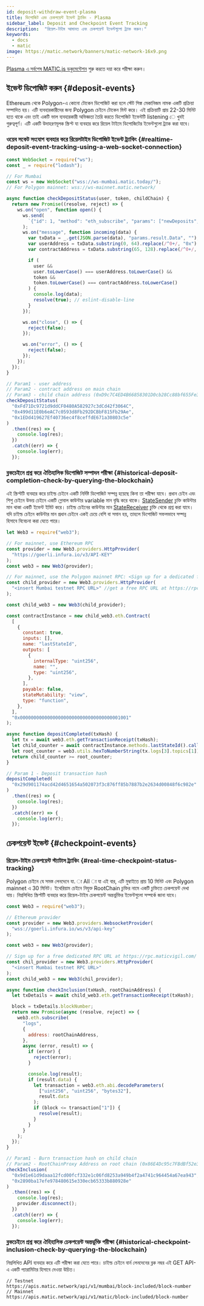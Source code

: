 ```yaml
---
id: deposit-withdraw-event-plasma
title: ডিপোজিট এবং চেকপয়েন্ট ইভেন্ট ট্র্যাকিং - Plasma
sidebar_label: Deposit and Checkpoint Event Tracking
description:  "রিয়েল-টাইম আমানত এবং চেকপয়েন্ট ইভেন্টগুলো ট্র্যাক করুন।"
keywords:
  - docs
  - matic
image: https://matic.network/banners/matic-network-16x9.png
---
```


 [Plasma এ সর্বশেষ MATIC.js ডকুমেন্টেশন](https://maticnetwork.github.io/matic.js/docs/plasma/) শুরু করতে দয়া করে পরীক্ষা করুন।

## ইভেন্ট ডিপোজিট করুন {#deposit-events}

Ethereum থেকে Polygon-এ কোনো টোকেন ডিপোজিট করা হলে স্টেট সিঙ্ক মেকানিজম নামক একটি প্রক্রিয়া সম্পাদিত হয়। এটি ব্যবহারকারীদের জন্য Polygon চেইনে টোকেন মিন্ট করে। এই প্রক্রিয়াটি প্রায় 22-30 মিনিট হতে থাকে এবং তাই একটি ভাল ব্যবহারকারী অভিজ্ঞতা তৈরি করতে ডিপোজিট ইভেন্টটি listening ে খুবই গুরুত্বপূর্ণ। এটি একটি উদাহরণমূলক স্ক্রিপ্ট যা ব্যবহার করে রিয়েল টাইমে ডিপোজিটের ইভেন্টগুলো ট্র্যাক করা যাবে।

### ওয়েব সকেট সংযোগ ব্যবহার করে রিয়েলটাইম ডিপোজিট ইভেন্ট ট্র্যাকিং {#realtime-deposit-event-tracking-using-a-web-socket-connection}

```jsx
const WebSocket = require("ws");
const _ = require("lodash");

// For Mumbai
const ws = new WebSocket("wss://ws-mumbai.matic.today/");
// For Polygon mainnet: wss://ws-mainnet.matic.network/

async function checkDepositStatus(user, token, childChain) {
  return new Promise((resolve, reject) => {
    ws.on("open", function open() {
      ws.send(
        `{"id": 1, "method": "eth_subscribe", "params": ["newDeposits", {"Contract": "${childChain}"}]}`
      );
      ws.on("message", function incoming(data) {
        var txData = _.get(JSON.parse(data), "params.result.Data", "");
        var userAddress = txData.substring(0, 64).replace(/^0+/, "0x");
        var contractAddress = txData.substring(65, 128).replace(/^0+/, "0x");

        if (
          user &&
          user.toLowerCase() === userAddress.toLowerCase() &&
          token &&
          token.toLowerCase() === contractAddress.toLowerCase()
        ) {
          console.log(data);
          resolve(true); // eslint-disable-line
        }
      });

      ws.on("close", () => {
        reject(false);
      });

      ws.on("error", () => {
        reject(false);
      });
    });
  });
}

// Param1 - user address
// Param2 - contract address on main chain
// Param3 - child chain address (0xD9c7C4ED4B66858301D0cb28Cc88bf655Fe34861 for mainnet)
checkDepositStatus(
  "0xFd71Dc9721d9ddCF0480A582927c3dCd42f3064C",
  "0x499d11E0b6eAC7c0593d8Fb292DCBbF815Fb29Ae",
  "0x1EDd419627Ef40736ec4f8ceffdE671a30803c5e"
)
  .then((res) => {
    console.log(res);
  })
  .catch((err) => {
    console.log(err);
  });
```

### ব্লকচেইনে প্রশ্ন করে ঐতিহাসিক ডিপোজিট সম্পাদন পরীক্ষা {#historical-deposit-completion-check-by-querying-the-blockchain}

এই স্ক্রিপ্টটি ব্যবহার করে চাইল্ড চেইনে একটি নির্দিষ্ট ডিপোজিট সম্পন্ন হয়েছে কিনা তা পরীক্ষা যাবে। প্রধান চেইন এবং শিশু চেইনে উভয় চেইনে একটি গ্লোবাল কাউন্টার variable মান বৃদ্ধি করে থাকে। [StateSender](https://github.com/maticnetwork/contracts/blob/develop/contracts/root/stateSyncer/StateSender.sol#L38) চুক্তি কাউন্টার মান থাকা একটি ইভেন্ট ইমিট করে। চাইল্ড চেইনের কাউন্টার মান [StateReceiver](https://github.com/maticnetwork/genesis-contracts/blob/master/contracts/StateReceiver.sol#L12) চুক্তি থেকে প্রশ্ন করা যাবে। যদি চাইল্ড চেইনে কাউন্টার মান প্রধান চেইনে একই চেয়ে বেশি বা সমান হয়, তাহলে ডিপোজিট সফলভাবে সম্পন্ন হিসাবে বিবেচনা করা যেতে পারে।

```js
let Web3 = require("web3");

// For mainnet, use Ethereum RPC
const provider = new Web3.providers.HttpProvider(
  "https://goerli.infura.io/v3/API-KEY"
);
const web3 = new Web3(provider);

// For mainnet, use the Polygon mainnet RPC: <Sign up for a dedicated free RPC URL at https://rpc.maticvigil.com/ or other hosted node providers.>
const child_provider = new Web3.providers.HttpProvider(
  "<insert Mumbai testnet RPC URL>" //get a free RPC URL at https://rpc.maticvigil.com/ or other hosted node providers.
);

const child_web3 = new Web3(child_provider);

const contractInstance = new child_web3.eth.Contract(
  [
    {
      constant: true,
      inputs: [],
      name: "lastStateId",
      outputs: [
        {
          internalType: "uint256",
          name: "",
          type: "uint256",
        },
      ],
      payable: false,
      stateMutability: "view",
      type: "function",
    },
  ],
  "0x0000000000000000000000000000000000001001"
);

async function depositCompleted(txHash) {
  let tx = await web3.eth.getTransactionReceipt(txHash);
  let child_counter = await contractInstance.methods.lastStateId().call();
  let root_counter = web3.utils.hexToNumberString(tx.logs[3].topics[1]);
  return child_counter >= root_counter;
}

// Param 1 - Deposit transaction hash
depositCompleted(
  "0x29d901174acd42d4651654a502073f3c876ff85b7887b2e2634d00848f6c982e"
)
  .then((res) => {
    console.log(res);
  })
  .catch((err) => {
    console.log(err);
  });
```

## চেকপয়েন্ট ইভেন্ট {#checkpoint-events}

### রিয়েল-টাইম চেকপয়েন্ট স্ট্যাটাস ট্র্যাকিং {#real-time-checkpoint-status-tracking}

Polygon চেইনে যে সমস্ত লেনদেনে যা. া All া যা এই বার, এটি মুম্বাইতে প্রায় 10 মিনিট এবং Polygon mainnet এ 30 মিনিট। ইথেরিয়াম চেইনে নিযুক্ত RootChain চুক্তির নামে একটি চুক্তিতে চেকপয়েন্ট দেখা যায়। নিম্নলিখিত স্ক্রিপ্টটি ব্যবহার করে রিয়েল-টাইম চেকপয়েন্ট অন্তর্ভুক্তির ইভেন্টগুলো সম্পর্কে জানা যাবে।

```jsx
const Web3 = require("web3");

// Ethereum provider
const provider = new Web3.providers.WebsocketProvider(
  "wss://goerli.infura.io/ws/v3/api-key"
);

const web3 = new Web3(provider);

// Sign up for a free dedicated RPC URL at https://rpc.maticvigil.com/ or other hosted node providers.
const chil_provider = new Web3.providers.HttpProvider(
  "<insert Mumbai testnet RPC URL>"
);
const child_web3 = new Web3(chil_provider);

async function checkInclusion(txHash, rootChainAddress) {
  let txDetails = await child_web3.eth.getTransactionReceipt(txHash);

  block = txDetails.blockNumber;
  return new Promise(async (resolve, reject) => {
    web3.eth.subscribe(
      "logs",
      {
        address: rootChainAddress,
      },
      async (error, result) => {
        if (error) {
          reject(error);
        }

        console.log(result);
        if (result.data) {
          let transaction = web3.eth.abi.decodeParameters(
            ["uint256", "uint256", "bytes32"],
            result.data
          );
          if (block <= transaction["1"]) {
            resolve(result);
          }
        }
      }
    );
  });
}

// Param1 - Burn transaction hash on child chain
// Param2 - RootChainProxy Address on root chain (0x86E4Dc95c7FBdBf52e33D563BbDB00823894C287 for mainnet)
checkInclusion(
  "0x9d1e61d9daaa12fcd00fcf332e1c06fd8253a949b4f2a4741c964454a67ea943",
  "0x2890ba17efe978480615e330ecb65333b880928e"
)
  .then((res) => {
    console.log(res);
    provider.disconnect();
  })
  .catch((err) => {
    console.log(err);
  });
```

### ব্লকচেইনে প্রশ্ন করে ঐহিহাসিক চেকপয়েন্ট অন্তর্ভুক্তি পরীক্ষা {#historical-checkpoint-inclusion-check-by-querying-the-blockchain}

নিম্নলিখিত API ব্যবহার করে এটি পরীক্ষা করা যেতে পারে। চাইল্ড চেইনে বার্ন লেনদেনের ব্লক নম্বর এই GET API-এ একটি প্যারামিটার হিসাবে দেওয়া উচিত।

```
// Testnet
https://apis.matic.network/api/v1/mumbai/block-included/block-number
// Mainnet
https://apis.matic.network/api/v1/matic/block-included/block-number
```
